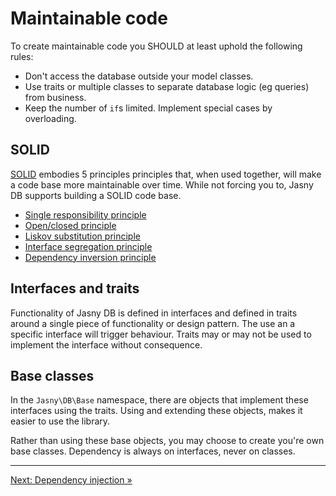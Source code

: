 # Maintainable code

To create maintainable code you SHOULD at least uphold the following rules:

* Don't access the database outside your model classes.
* Use traits or multiple classes to separate database logic (eg queries) from business.
* Keep the number of `if`s limited. Implement special cases by overloading.

## SOLID

[SOLID][] embodies 5 principles principles that, when used together, will make a code base more maintainable over time.
While not forcing you to, Jasny DB supports building a SOLID code base.

* [Single responsibility principle][]
* [Open/closed principle][]
* [Liskov substitution principle][]
* [Interface segregation principle][]
* [Dependency inversion principle][]

## Interfaces and traits

Functionality of Jasny DB is defined in interfaces and defined in traits around a single piece of functionality or
design pattern. The use an a specific interface will trigger behaviour. Traits may or may not be used to implement the
interface without consequence.

## Base classes

In the `Jasny\DB\Base` namespace, there are objects that implement these interfaces using the traits. Using and
extending these objects, makes it easier to use the library.

Rather than using these base objects, you may choose to create you're own base classes. Dependency is always on
interfaces, never on classes.


[SOLID]: http://en.wikipedia.org/wiki/SOLID_(object-oriented_design)
[Single responsibility principle]: https://en.wikipedia.org/wiki/Single_responsibility_principle
[Open/closed principle]: https://en.wikipedia.org/wiki/Open/closed_principle
[Liskov substitution principle]: https://en.wikipedia.org/wiki/Liskov_substitution_principle
[Interface segregation principle]: https://en.wikipedia.org/wiki/Interface_segregation_principle
[Dependency inversion principle]: https://en.wikipedia.org/wiki/Dependency_inversion_principle

---

[Next: Dependency injection »](../maintainable-code/dependency-injection.md)

